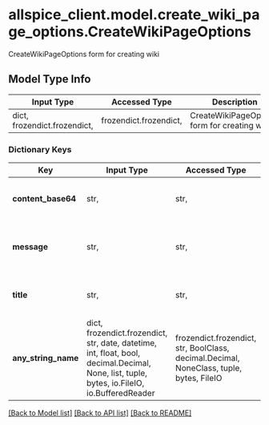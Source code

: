 # allspice_client.model.create_wiki_page_options.CreateWikiPageOptions

CreateWikiPageOptions form for creating wiki

## Model Type Info
Input Type | Accessed Type | Description | Notes
------------ | ------------- | ------------- | -------------
dict, frozendict.frozendict,  | frozendict.frozendict,  | CreateWikiPageOptions form for creating wiki | 

### Dictionary Keys
Key | Input Type | Accessed Type | Description | Notes
------------ | ------------- | ------------- | ------------- | -------------
**content_base64** | str,  | str,  | content must be base64 encoded | [optional] 
**message** | str,  | str,  | optional commit message summarizing the change | [optional] 
**title** | str,  | str,  | page title. leave empty to keep unchanged | [optional] 
**any_string_name** | dict, frozendict.frozendict, str, date, datetime, int, float, bool, decimal.Decimal, None, list, tuple, bytes, io.FileIO, io.BufferedReader | frozendict.frozendict, str, BoolClass, decimal.Decimal, NoneClass, tuple, bytes, FileIO | any string name can be used but the value must be the correct type | [optional]

[[Back to Model list]](../../README.md#documentation-for-models) [[Back to API list]](../../README.md#documentation-for-api-endpoints) [[Back to README]](../../README.md)

